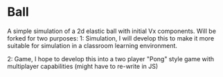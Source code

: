 # Ball
A simple simulation of a 2d elastic ball with initial Vx components.
Will be forked for two purposes:
1: Simulation,
I will develop this to make it more suitable for simulation in a classroom learning environment.

2: Game,
I hope to develop this into a two player "Pong" style game with multiplayer capabilities (might have to re-write in JS)
